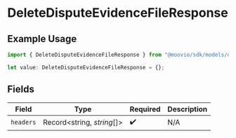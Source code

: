 # DeleteDisputeEvidenceFileResponse

## Example Usage

```typescript
import { DeleteDisputeEvidenceFileResponse } from "@moovio/sdk/models/operations";

let value: DeleteDisputeEvidenceFileResponse = {};
```

## Fields

| Field                      | Type                       | Required                   | Description                |
| -------------------------- | -------------------------- | -------------------------- | -------------------------- |
| `headers`                  | Record<string, *string*[]> | :heavy_check_mark:         | N/A                        |